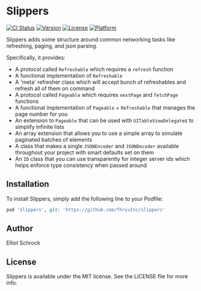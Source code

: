 # Slippers

[![CI Status](https://circleci.com/gh/ThryvInc/slippers.svg?style=svg)](https://circleci.com/gh/ThryvInc/slippers)
[![Version](https://img.shields.io/cocoapods/v/Slippers.svg?style=flat)](https://cocoapods.org/pods/Slippers)
[![License](https://img.shields.io/cocoapods/l/Slippers.svg?style=flat)](https://cocoapods.org/pods/Slippers)
[![Platform](https://img.shields.io/cocoapods/p/Slippers.svg?style=flat)](https://cocoapods.org/pods/Slippers)

Slippers adds some structure around common networking tasks like refreshing, paging, and json parsing.

Specifically, it provides:
- A protocol called `Refreshable` which requires a `refresh` function
- A functional implementation of `Refreshable`
- A 'meta' refresher class which will accept bunch of refreshables and refresh all of them on command
- A protocol called `Pageable` which requires `nextPage` and `fetchPage` functions
- A functional implementation of `Pageable` + `Refreshable` that manages the page number for you
- An extension to `Pageable` that can be used with `UITableViewDelegate`s to simplify infinite lists
- An array extension that allows you to use a simple array to simulate paginated batches of elements
- A class that makes a single `JSONEncoder` and `JSONDecoder` available throughout your project with smart defaults set on them
- An `ID` class that you can use transparently for integer server ids which helps enforce type consistency when passed around

## Installation

To install Slippers, simply add the following line to your Podfile:

```ruby
pod 'Slippers', git: 'https://github.com/ThryvInc/slippers'
```

## Author

Elliot Schrock

## License

Slippers is available under the MIT license. See the LICENSE file for more info.
